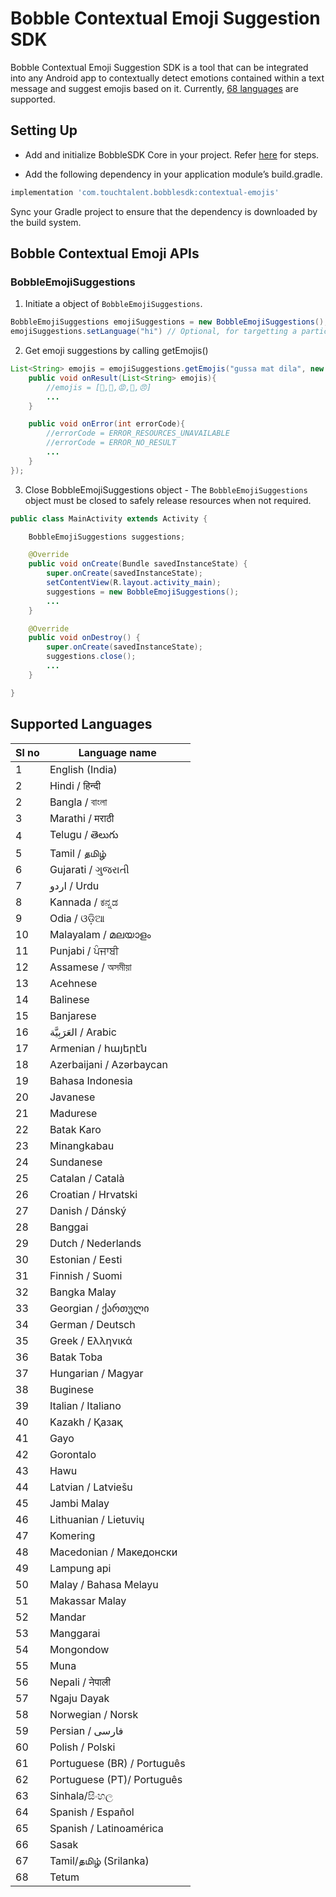 
# Bobble Contextual Emoji Suggestion SDK

Bobble Contextual Emoji Suggestion SDK is a tool that can be integrated into any Android app to contextually detect emotions contained within a text message and suggest emojis based on it. Currently, [68 languages](#supported_languages) are supported.

## <a name="implementation_steps"></a>Setting Up

- Add and initialize BobbleSDK Core in your project. Refer [here](Readme.md#setup) for steps.

- Add the following dependency in your application module’s build.gradle.
```groovy
implementation 'com.touchtalent.bobblesdk:contextual-emojis'
```
Sync your Gradle project to ensure that the dependency is downloaded by the build system.


## <a name="apis"></a>Bobble Contextual Emoji APIs

### BobbleEmojiSuggestions

1. Initiate a object of ```BobbleEmojiSuggestions```.

```java
BobbleEmojiSuggestions emojiSuggestions = new BobbleEmojiSuggestions();
emojiSuggestions.setLanguage("hi") // Optional, for targetting a particular language. When this is not used, language is automatically detected from text.
```

2. Get emoji suggestions by calling getEmojis()

```java
List<String> emojis = emojiSuggestions.getEmojis("gussa mat dila", new EmojiSuggestionsCallback(){
    public void onResult(List<String> emojis){
        //emojis = [😤,👿,😡,🙏,😠]
        ...
    }

    public void onError(int errorCode){
        //errorCode = ERROR_RESOURCES_UNAVAILABLE
        //errorCode = ERROR_NO_RESULT
        ...
    }
}); 
```
3. Close BobbleEmojiSuggestions object - The ```BobbleEmojiSuggestions``` object must be closed to safely release resources when not required.

```java
public class MainActivity extends Activity {

    BobbleEmojiSuggestions suggestions;

    @Override
    public void onCreate(Bundle savedInstanceState) {
        super.onCreate(savedInstanceState);
        setContentView(R.layout.activity_main);
        suggestions = new BobbleEmojiSuggestions();
        ...
    }

    @Override
    public void onDestroy() {
        super.onCreate(savedInstanceState);
        suggestions.close();
        ...
    }

}
```
## <a name="supported_languages"></a>Supported Languages
|Sl no| Language name        |
|-----| --------------       |
|1| English (India)        |
|2| Hindi / हिन्दी            |
|2| Bangla / বাংলা               |
|3| Marathi / मराठी              |
|4| Telugu / తెలుగు                |
|5| Tamil / தமிழ்             |
|6| Gujarati / ગુજરાતી       |
|7| اردو / Urdu    |
|8| Kannada / ಕನ್ನಡ              |
|9| Odia / ଓଡ଼ିଆ                 |
|10| Malayalam / മലയാളം             |
|11| Punjabi / ਪੰਜਾਬੀ            |
|12| Assamese / অসমীয়া       |
|13| Acehnese               |
|14| Balinese              |
|15| Banjarese        |
|16| العَرَبِيَّة / Arabic     |
|17| Armenian / հայերէն              |
|18| Azerbaijani / Azərbaycan    |
|19| Bahasa Indonesia                 |
|20| Javanese    |
|21| Madurese      |
|22|Batak Karo             
|23|Minangkabau                    |       
|24|Sundanese                  |
|25|Catalan / Català           |
|26|Croatian / Hrvatski        |
|27|Danish / Dánský        |
|28|Banggai                |
|29|Dutch / Nederlands         |
|30|Estonian / Eesti           |
|31|Finnish / Suomi            |
|32|Bangka Malay           |
|33|Georgian / ქართული         |
|34|German / Deutsch           |
|35|Greek / Ελληνικά           |
|36|Batak Toba         |
|37|Hungarian / Magyar|
|38|Buginese|
|39|Italian / Italiano|
|40|Kazakh / Қазақ|
|41|Gayo|
|42|Gorontalo|
|43|Hawu|
|44|Latvian / Latviešu|
|45|Jambi Malay|
|46|Lithuanian / Lietuvių|
|47|Komering|
|48|Macedonian / Mакедонски|
|49|Lampung api|
|50|Malay / Bahasa Melayu|
|51|Makassar Malay|
|52|Mandar|
|53|Manggarai|
|54|Mongondow|
|55|Muna|
|56|Nepali / नेपाली|
|57|Ngaju Dayak|
|58|Norwegian / Norsk|
|59|Persian / فارسی|
|60|Polish / Polski|
|61|Portuguese (BR) / Português|
|62|Portuguese (PT)/ Português|
|63|Sinhala/සිංහල|
|64|Spanish / Español|
|65|Spanish / Latinoamérica|
|66|Sasak|
|67|Tamil/தமிழ் (Srilanka)|
|68|Tetum|
